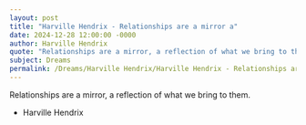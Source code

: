```yaml
---
layout: post
title: "Harville Hendrix - Relationships are a mirror a"
date: 2024-12-28 12:00:00 -0000
author: Harville Hendrix
quote: "Relationships are a mirror, a reflection of what we bring to them."
subject: Dreams
permalink: /Dreams/Harville Hendrix/Harville Hendrix - Relationships are a mirror a
---
```


Relationships are a mirror, a reflection of what we bring to them.

- Harville Hendrix

